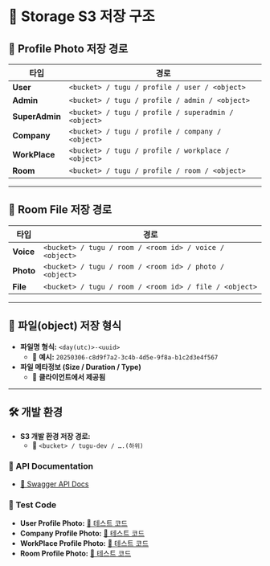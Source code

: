 # 📂 Storage S3 저장 구조

## **📌 Profile Photo 저장 경로**

| 타입           | 경로                                                |
| -------------- | --------------------------------------------------- |
| **User**       | `<bucket> / tugu / profile / user / <object>`       |
| **Admin**      | `<bucket> / tugu / profile / admin / <object>`      |
| **SuperAdmin** | `<bucket> / tugu / profile / superadmin / <object>` |
| **Company**    | `<bucket> / tugu / profile / company / <object>`    |
| **WorkPlace**  | `<bucket> / tugu / profile / workplace / <object>`  |
| **Room**       | `<bucket> / tugu / profile / room / <object>`       |

---

## **📌 Room File 저장 경로**

| 타입      | 경로                                                    |
| --------- | ------------------------------------------------------- |
| **Voice** | `<bucket> / tugu / room / <room id> / voice / <object>` |
| **Photo** | `<bucket> / tugu / room / <room id> / photo / <object>` |
| **File**  | `<bucket> / tugu / room / <room id> / file / <object>`  |

---

## **📌 파일(object) 저장 형식**

- **파일명 형식:** `<day(utc)>-<uuid>`
  - 📌 **예시:** `20250306-c8d9f7a2-3c4b-4d5e-9f8a-b1c2d3e4f567`
- **파일 메타정보 (Size / Duration / Type)**
  - 📌 **클라이언트에서 제공됨**

---

## **🛠 개발 환경**

- **S3 개발 환경 저장 경로:**
  - 📌 `<bucket> / tugu-dev / ….(하위)`

### **📌 API Documentation**

- [📄 Swagger API Docs](https://api-dev.aswing.net/file-service/docs#/)

### **📌 Test Code**

- **User Profile Photo:** [🔗 테스트 코드](https://github.com/asko-tugu/tugu-backend-tester/blob/main/test/file-service/profile-photo/file-service.user.profile-photo.test.ts)
- **Company Profile Photo:** [🔗 테스트 코드](https://github.com/asko-tugu/tugu-backend-tester/blob/main/test/file-service/profile-photo/file-service.company.profile-photo.test.ts)
- **WorkPlace Profile Photo:** [🔗 테스트 코드](https://github.com/asko-tugu/tugu-backend-tester/blob/main/test/file-service/profile-photo/file-service.work-place.profile-photo.test.ts)
- **Room Profile Photo:** [🔗 테스트 코드](https://github.com/asko-tugu/tugu-backend-tester/blob/main/test/file-service/profile-photo/file-service.room.profile-photo.test.ts)
